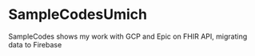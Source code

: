 # SampleCodesUmich
SampleCodes shows my work with GCP and Epic on FHIR API, migrating data to Firebase
